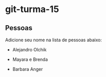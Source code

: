 # git-turma-15

## Pessoas

Adicione seu nome na lista de pessoas abaixo:

- Alejandro Olchik

- Mayara e Brenda

- Barbara Anger

